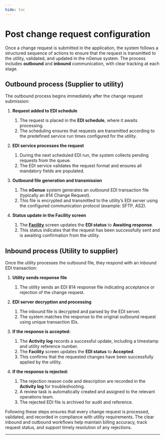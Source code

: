 ```yaml
---
hide: toc
---
```


# Post change request configuration

Once a change request is submitted in the application, the system follows a structured sequence of actions to ensure that the request is transmitted to the utility, validated, and updated in the nGenue system. The process includes **outbound** and **inbound** communication, with clear tracking at each stage.

## Outbound process (Supplier to utility)

The outbound process begins immediately after the change request submission:

1. **Request added to EDI schedule** 
    1. The request is placed in the **EDI schedule**, where it awaits processing.
    1. The scheduling ensures that requests are transmitted according to the predefined service run times configured for the utility.

2. **EDI service processes the request**  
    1. During the next scheduled EDI run, the system collects pending requests from the queue.
    1. The EDI service validates the request format and ensures all mandatory fields are populated.

3. **Outbound file generation and transmission**  
    1. The **nGenue** system generates an outbound EDI transaction file (typically an 814 Change Request).      
    1. This file is encrypted and transmitted to the utility’s EDI server using the configured communication protocol (example: SFTP, AS2).

4. **Status update in the Facility screen**  
    1. The [**Facility**](../../../../facility_management/overview.md) screen updates the **EDI status** to **Awaiting response**.      
    1. This status indicates that the request has been successfully sent and is awaiting confirmation from the utility.

## Inbound process (Utility to supplier)

Once the utility processes the outbound file, they respond with an inbound EDI transaction:

1. **Utility sends response file**  
    1. The utility sends an EDI 814 response file indicating acceptance or rejection of the change request.

2. **EDI server decryption and processing**  
    1. The inbound file is decrypted and parsed by the EDI server.  
    1. The system matches the response to the original outbound request using unique transaction IDs.

3. **If the response is accepted:**  
    1. The **Activity log** records a successful update, including a timestamp and utility reference number.  
    1. The **Facility** screen updates the **EDI status** to **Accepted**.  
    1. This confirms that the requested changes have been successfully applied by the utility.

4. **If the response is rejected:**  
    1. The rejection reason code and description are recorded in the **Activity log** for troubleshooting.  
    1. A review task is automatically created and assigned to the relevant operations team.  
    1. The rejected EDI file is archived for audit and reference.

Following these steps ensures that every change request is processed, validated, and recorded in compliance with utility requirements. The clear inbound and outbound workflows help maintain billing accuracy, track request status, and support timely resolution of any rejections.

---